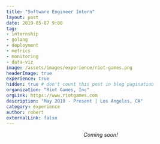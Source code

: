 ```yaml
---
title: "Software Engineer Intern"
layout: post
date: 2019-05-07 9:00
tag:
- internship
- golang
- deployment
- metrics
- monitoring
- data-viz
image: /assets/images/experience/riot-games.png
headerImage: true
experience: true
hidden: true # don't count this post in blog pagination
organization: "Riot Games, Inc"
orgLink: https://www.riotgames.com
description: "May 2019 - Present | Los Angeles, CA"
category: experience
author: robert
externalLink: false
---
```


<p align="center">
    <i>Coming soon!</i>
</p>
